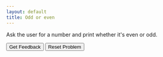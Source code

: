 ```yaml
---
layout: default
title: Odd or even
---
```


Ask the user for a number and print whether it's even or odd.

<div id="sortableTrash" class="sortable-code"></div> 
<div id="sortable" class="sortable-code"></div> 
<div style="clear:both;"></div> 
<p> 
    <input id="feedbackLink" value="Get Feedback" type="button" /> 
    <input id="newInstanceLink" value="Reset Problem" type="button" /> 
</p> 
<script type="text/javascript"> 
(function(){
  var initial = "num = input(&quot;Enter a number&quot;)\n" +
    "num = int(num)\n" +
    "if num MOD 2 == 0 then\n" +
    "    print(&quot;Even&quot;)\n" +
    "else\n" +
    "    print(&quot;Odd&quot;)\n" +
    "endif\n" +
    "if num DIV 2 == 0 then #distractor\n" +
    "if num / 2 == 0 then #distractor\n" +
    "if num // 2 == 0 then #distractor\n" +
    "end #distractor";
  var parsonsPuzzle = new ParsonsWidget({
    "sortableId": "sortable",
    "max_wrong_lines": 10,
    "grader": ParsonsWidget._graders.LineBasedGrader,
    "exec_limit": 2500,
    "can_indent": true,
    "x_indent": 50,
    "lang": "en",
    "show_feedback": true,
    "trashId": "sortableTrash"
  });
  parsonsPuzzle.init(initial);
  parsonsPuzzle.shuffleLines();
  $("#newInstanceLink").click(function(event){ 
      event.preventDefault(); 
      parsonsPuzzle.shuffleLines(); 
  }); 
  $("#feedbackLink").click(function(event){ 
      event.preventDefault(); 
      parsonsPuzzle.getFeedback(); 
  }); 
})(); 
</script>
